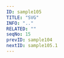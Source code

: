 ```yaml
---
ID: sample105
TITLE: "SVG"
INFO: ".."
RELATED: ""
seqNo: 15
prevID: sample104
nextID: sample105.1
---
```

